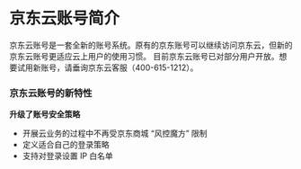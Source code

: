 # 京东云账号简介

京东云账号是一套全新的账号系统。原有的京东账号可以继续访问京东云，但新的京东云账号更适应云上用户的使用习惯。
目前京东云账号已对部分用户开放。想要试用新账号，请垂询京东云客服（400-615-1212）。

### 京东云账号的新特性

**升级了账号安全策略**

* 开展云业务的过程中不再受京东商城 “风控魔方” 限制
* 定义适合自己的登录策略
* 支持对登录设置 IP 白名单
